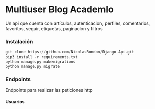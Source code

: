 # Multiuser Blog Academlo
 Un api que cuenta con artículos, autenticacion, perfiles, comentarios, favoritos, seguir, etiquetas,
 paginacíon y filtros 
 
 ### Instalación
 ```python
git clone https://github.com/NicolasRondon/Django-Api.git
pip3 install -r requirements.txt
python manage.py makemigrations
python manage.py migrate
```

###  Endpoints
Endpoints para realizar las peticiones http
#### Usuarios